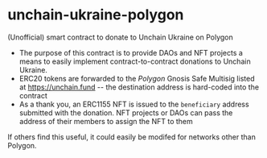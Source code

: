 # unchain-ukraine-polygon
(Unofficial) smart contract to donate to Unchain Ukraine on Polygon

- The purpose of this contract is to provide DAOs and NFT projects a means to easily implement contract-to-contract donations to Unchain Ukraine. 
- ERC20 tokens are forwarded to the _Polygon_ Gnosis Safe Multisig listed at https://unchain.fund -- the destination address is hard-coded into the contract
- As a thank you, an ERC1155 NFT is issued to the `beneficiary` address submitted with the donation. NFT projects or DAOs can pass the address of their members to assign the NFT to them

If others find this useful, it could easily be modifed for networks other than Polygon.
